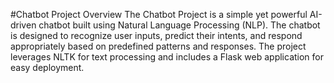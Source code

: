 #Chatbot Project
Overview
The Chatbot Project is a simple yet powerful AI-driven chatbot built using Natural Language Processing (NLP). The chatbot is designed to recognize user inputs, predict their intents, and respond appropriately based on predefined patterns and responses. The project leverages NLTK for text processing and includes a Flask web application for easy deployment.
